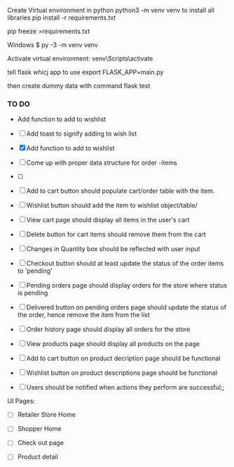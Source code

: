 Create Virtual environment in python
python3 -m venv venv
to install all libraries
pip install -r requirements.txt 

pip freeze >requirements.txt

Windows
$ py -3 -m venv venv

Activate virtual environment:
venv\Scripts\activate

tell flask whicj app to use
export FLASK_APP=main.py

then create dummy data with command
flask test


### TO DO 
* Add function to add to wishlist
- [ ] Add toast to signify adding to wish list
- [x] Add function to add to wishlist
- [ ] Come up with proper data structure for order -items
- [ ] 

- [ ]  Add to cart button should populate cart/order table with the item. 
- [ ] Wishlist button should add the item to wishlist object/table/
- [ ]  View cart page should display all items in the user's cart
- [ ]  Delete button for cart items should remove them from the cart
- [ ]  Changes in Quantity box should be reflected with user input
- [ ]  Checkout button should at least update the status of the order items to 'pending'
- [ ]  Pending orders page should display orders for the store where status is pending
- [ ]  Delivered button on pending orders page should update the status of the order, hence remove the item from the list
- [ ] Order history page should display all orders for the store
- [ ] View products page should display all products on the page
- [ ]  Add to cart button on product decription page should be functional 
- [ ]  Wishlist button on product descriptions page should be functional
- [ ] Users should be notified when actions they perform are successful;;

UI Pages:
- [ ] Retailer Store Home
- [ ]  Shopper Home
- [ ]  Check out page
- [ ]  Product detail


